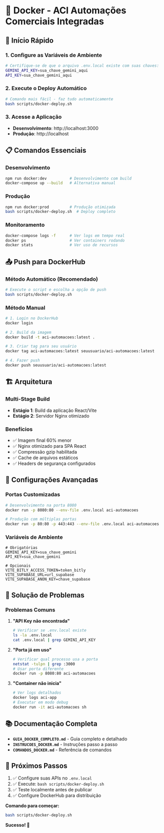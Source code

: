 # 🐳 Docker - ACI Automações Comerciais Integradas

## 🚀 Início Rápido

### 1. Configure as Variáveis de Ambiente
```bash
# Certifique-se de que o arquivo .env.local existe com suas chaves:
GEMINI_API_KEY=sua_chave_gemini_aqui
API_KEY=sua_chave_gemini_aqui
```

### 2. Execute o Deploy Automático
```bash
# Comando mais fácil - faz tudo automaticamente
bash scripts/docker-deploy.sh
```

### 3. Acesse a Aplicação
- **Desenvolvimento**: http://localhost:3000
- **Produção**: http://localhost

## 📋 Comandos Essenciais

### Desenvolvimento
```bash
npm run docker:dev          # Desenvolvimento com build
docker-compose up --build   # Alternativa manual
```

### Produção
```bash
npm run docker:prod         # Produção otimizada
bash scripts/docker-deploy.sh  # Deploy completo
```

### Monitoramento
```bash
docker-compose logs -f      # Ver logs em tempo real
docker ps                   # Ver containers rodando
docker stats                # Ver uso de recursos
```

## 📤 Push para DockerHub

### Método Automático (Recomendado)
```bash
# Execute o script e escolha a opção de push
bash scripts/docker-deploy.sh
```

### Método Manual
```bash
# 1. Login no DockerHub
docker login

# 2. Build da imagem
docker build -t aci-automacoes:latest .

# 3. Criar tag para seu usuário
docker tag aci-automacoes:latest seuusuario/aci-automacoes:latest

# 4. Fazer push
docker push seuusuario/aci-automacoes:latest
```

## 🏗️ Arquitetura

### Multi-Stage Build
- **Estágio 1**: Build da aplicação React/Vite
- **Estágio 2**: Servidor Nginx otimizado

### Benefícios
- ✅ Imagem final 60% menor
- ✅ Nginx otimizado para SPA React
- ✅ Compressão gzip habilitada
- ✅ Cache de arquivos estáticos
- ✅ Headers de segurança configurados

## 🔧 Configurações Avançadas

### Portas Customizadas
```bash
# Desenvolvimento na porta 8080
docker run -p 8080:80 --env-file .env.local aci-automacoes

# Produção com múltiplas portas
docker run -p 80:80 -p 443:443 --env-file .env.local aci-automacoes
```

### Variáveis de Ambiente
```env
# Obrigatórias
GEMINI_API_KEY=sua_chave_gemini
API_KEY=sua_chave_gemini

# Opcionais
VITE_BITLY_ACCESS_TOKEN=token_bitly
VITE_SUPABASE_URL=url_supabase
VITE_SUPABASE_ANON_KEY=chave_supabase
```

## 🐛 Solução de Problemas

### Problemas Comuns

1. **"API Key não encontrada"**
   ```bash
   # Verificar se .env.local existe
   ls -la .env.local
   cat .env.local | grep GEMINI_API_KEY
   ```

2. **"Porta já em uso"**
   ```bash
   # Verificar qual processo usa a porta
   netstat -tulpn | grep :3000
   # Usar porta diferente
   docker run -p 8080:80 aci-automacoes
   ```

3. **"Container não inicia"**
   ```bash
   # Ver logs detalhados
   docker logs aci-app
   # Executar em modo debug
   docker run -it aci-automacoes sh
   ```

## 📚 Documentação Completa

- **`GUIA_DOCKER_COMPLETO.md`** - Guia completo e detalhado
- **`INSTRUCOES_DOCKER.md`** - Instruções passo a passo
- **`COMANDOS_DOCKER.md`** - Referência de comandos

## 🎯 Próximos Passos

1. ✅ Configure suas APIs no `.env.local`
2. ✅ Execute: `bash scripts/docker-deploy.sh`
3. ✅ Teste localmente antes de publicar
4. ✅ Configure DockerHub para distribuição

**Comando para começar:**
```bash
bash scripts/docker-deploy.sh
```

**Sucesso! 🚀**